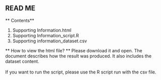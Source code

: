 ## READ ME

** Contents**

1. Supporting Information.html
2. Supporting Information_script.R
3. Supporting information_dataset.csv


** How to view the html file? **
Please download it and open. The document describes how the result was produced. It also includes the dataset content.  
<br>
If you want to run the script, please use the R script run with the csv file.
